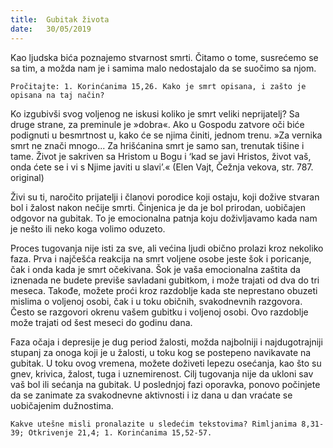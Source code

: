```yaml
---
title:  Gubitak života
date:   30/05/2019
---
```


Kao ljudska bića poznajemo stvarnost smrti. Čitamo o tome, susrećemo se sa tim, a možda nam je i samima malo nedostajalo da se suočimo sa njom.

`Pročitajte: 1. Korinćanima 15,26. Kako je smrt opisana, i zašto je opisana na taj način?`

Ko izgubivši svog voljenog ne iskusi koliko je smrt veliki neprijatelj? Sa druge strane, za preminule je »dobra«. Ako u Gospodu zatvore oči biće podignuti u besmrtnost u, kako će se njima činiti, jednom trenu. »Za vernika smrt ne znači mnogo... Za hrišćanina smrt je samo san, trenutak tišine i tame. Život je sakriven sa Hristom u Bogu i ‘kad se javi Hristos, život vaš, onda ćete se i vi s Njime javiti u slavi’.« (Elen Vajt, Čežnja vekova, str. 787. original)

Živi su ti, naročito prijatelji i članovi porodice koji ostaju, koji dožive stvaran bol i žalost nakon nečije smrti. Činjenica je da je bol prirodan, uobičajen odgovor na gubitak. To je emocionalna patnja koju doživljavamo kada nam je nešto ili neko koga volimo oduzeto.

Proces tugovanja nije isti za sve, ali većina ljudi obično prolazi kroz nekoliko faza. Prva i najčešća reakcija na smrt voljene osobe jeste šok i poricanje, čak i onda kada je smrt očekivana. Šok je vaša emocionalna zaštita da iznenada ne budete previše savladani gubitkom, i može trajati od dva do tri meseca. Takođe, možete proći kroz razdoblje kada ste neprestano obuzeti mislima o voljenoj osobi, čak i u toku običnih, svakodnevnih razgovora. Često se razgovori okrenu vašem gubitku i voljenoj osobi. Ovo razdoblje može trajati od šest meseci do godinu dana.

Faza očaja i depresije je dug period žalosti, možda najbolniji i najdugotrajniji stupanj za onoga koji je u žalosti, u toku kog se postepeno navikavate na gubitak. U toku ovog vremena, možete doživeti lepezu osećanja, kao što su gnev, krivica, žalost, tuga i uznemirenost. Cilj tugovanja nije da ukloni sav vaš bol ili sećanja na gubitak. U poslednjoj fazi oporavka, ponovo počinjete da se zanimate za svakodnevne aktivnosti i iz dana u dan vraćate se uobičajenim dužnostima.

`Kakve utešne misli pronalazite u sledećim tekstovima? Rimljanima 8,31-39; Otkrivenje 21,4; 1. Korinćanima 15,52-57. `
